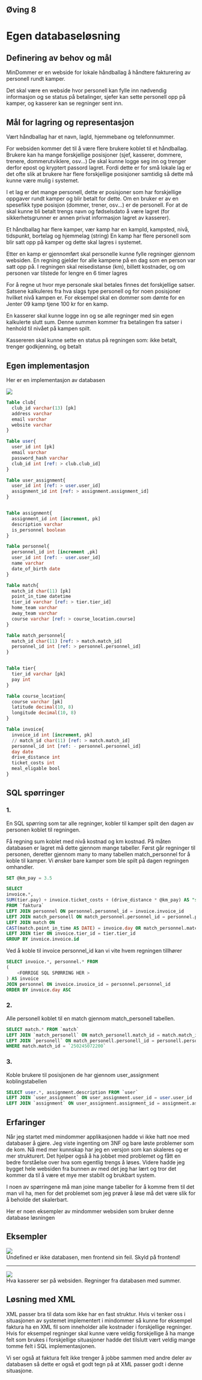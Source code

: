 ## Øving 8
# Egen databaseløsning

## Definering av behov og mål

MinDommer er en webside for lokale håndballag å håndtere fakturering av personell rundt kamper.

Det skal være en webside hvor personell kan fylle inn nødvendig informasjon og se status på betalinger, sjefer kan 
sette personell opp på kamper, og kasserer kan se regninger sent inn.

## Mål for lagring og representasjon

Vært håndballag har et navn, lagId, hjemmebane og telefonnummer.

For websiden kommer det til å være flere brukere koblet til et håndballag. 
Brukere kan ha mange forskjellige posisjoner (sjef, kasserer, dommere, trenere, dommerutviklere, osv...)
De skal kunne logge seg inn og trenger derfor epost og kryptert passord lagret.
Fordi dette er for små lokale lag er det ofte slik at brukere har flere forskjellige posisjoner samtidig så dette må kunne være mulig i systemet.

I et lag er det mange personell, dette er posisjoner som har forskjellige oppgaver rundt kamper og blir betalt for dette.
Om en bruker er av en spesefikk type posisjon (dommer, trener, osv...) er de personell.
For at de skal kunne bli betalt trengs navn og fødselsdato å være lagret (for sikkerhetsgrunner er annen privat informasjon lagret av kasserer).

Et håndballag har flere kamper, vær kamp har en kampId, kampsted, nivå, tidspunkt, bortelag og hjemmelag (string)
En kamp har flere personell som blir satt opp på kamper og dette skal lagres i systemet.

Etter en kamp er gjennomført skal personelle kunne fylle regninger gjennom websiden.
En regning gjelder for alle kampene på en dag som en person var satt opp på.
I regningen skal reisedistanse (km), billett kostnader, og om personen var tilstede for lengre en 6 timer lagres

For å regne ut hvor mye personale skal betales finnes det forskjellige satser.
Satsene kalkuleres fra hva slags type personell og for noen posisjoner hvilket nivå kampen er.
For eksempel skal en dommer som dømte for en Jenter 09 kamp tjene 100 kr for en kamp.

En kasserer skal kunne logge inn og se alle regninger med sin egen kalkulerte slutt sum.
Denne summen kommer fra betalingen fra satser i henhold til nivået på kampen spilt.

Kassereren skal kunne sette en status på regningen som: ikke betalt, trenger godkjenning, og betalt

## Egen implementasjon

Her er en implementasjon av databasen

![](ER_diagram.jpg)

<!-- Embedded iframe to site, not included because it will probably go offline/lose support at some point -->
<!-- <iframe width="560" height="315" src='https://dbdiagram.io/embed/5fa834f73a78976d7b7b01eb'> </iframe> -->


```sql
Table club{
  club_id varchar(13) [pk]
  address varchar
  email varchar
  website varchar
}

Table user{
  user_id int [pk]
  email varchar
  password_hash varchar
  club_id int [ref: > club.club_id]
}

Table user_assignment{
  user_id int [ref: > user.user_id]
  assignment_id int [ref: > assignment.assignment_id]
}


Table assignment{
  assignment_id int [increment, pk]
  description varchar
  is_personnel boolean
}

Table personnel{
  personnel_id int [increment ,pk]
  user_id int [ref: - user.user_id]
  name varchar
  date_of_birth date
}

Table match{
  match_id char(11) [pk]
  point_in_time datetime
  tier_id varchar [ref: > tier.tier_id]
  home_team varchar
  away_team varchar
  course varchar [ref: > course_location.course]
}

Table match_personnel{
  match_id char(11) [ref: > match.match_id]
  personnel_id int [ref: > personnel.personnel_id]
}


Table tier{
  tier_id varchar [pk]
  pay int
}

Table course_location{
  course varchar [pk]
  latitude decimal(10, 8)
  longitude decimal(10, 8)
}

Table invoice{
  invoice_id int [increment, pk]
  // match_id char(11) [ref: > match.match_id]
  personnel_id int [ref: - personnel.personnel_id]
  day date
  drive_distance int
  ticket_costs int
  meal_eligable bool
}
```

## SQL spørringer

### 1.
En SQL spørring som tar alle regninger, kobler til kamper spilt den dagen av personen koblet til regningen. 
<!-- Dette er det som brukes idag, noe forandring er nødvendig for versjonen vist her. -->



Få regning sum koblet med nivå kostnad og km kostnad. 
På måten databasen er lagret må dette gjennom mange tabeller.
Først går regninger til personen, deretter gjennom many to many tabellen match_personnel for å koble til kamper.
Vi ønsker bare kamper som ble spilt på dagen regningen omhandler.


```sql
SET @km_pay = 3.5
```
```sql
SELECT 
invoice.*, 
SUM(tier.pay) + invoice.ticket_costs + (drive_distance * @km_pay) AS "sum" 
FROM `faktura`
LEFT JOIN personnel ON personnel.personnel_id = invoice.invoice_id
LEFT JOIN match_personell ON match_personnel.personnel_id = personnel.personnel_id
LEFT JOIN match ON 
CAST(match.point_in_time AS DATE) = invoice.day OR match_personnel.match_id = match.match_id
LEFT JOIN tier ON invoice.tier_id = tier.tier_id
GROUP BY invoice.invoice.id
```


Ved å koble til invoice personnel_id kan vi vite hvem regningen tillhører
```sql
SELECT invoice.*, personnel.* FROM 
(
    <FORRIGE SQL SPØRRING HER >
) AS invoice 
JOIN personnel ON invoice.invoice_id = personnel.personnel_id 
ORDER BY invoice.day ASC
```

### 2.
Alle personell koblet til en match gjennom match_personell tabellen.

```sql
SELECT match.* FROM `match`
LEFT JOIN `match_personell` ON match_personell.match_id = match.match_id
LEFT JOIN `personell` ON match_personell.personell_id = personell.personell_id
WHERE match.match_id = `250245072200`
```

### 3.
Koble brukere til posisjonen de har gjennom user_assignment koblingstabellen 

```sql
SELECT user.*, assignment.description FROM `user`
LEFT JOIN `user_assignment` ON user_assignment.user_id = user.user_id
LEFT JOIN `assignment` ON user_assignment.assignment_id = assignment.assignment_id
```



## Erfaringer

Når jeg startet med mindommer applikasjonen hadde vi ikke hatt noe med databaser å gjøre. Jeg viste ingenting om 3NF og bare løste problemer som de kom. 
Nå med mer kunnskap har jeg en versjon som kan skaleres og er mer strukturert. Det hjelper også å ha jobbet med problemet og fått en bedre forståelse over hva som egentlig trengs å løses. Videre hadde jeg bygget hele websiden fra bunnen av med det jeg har lært og tror det kommer da til å være et mye mer stabilt og brukbart system.

I noen av spørringene må man joine mange tabeller for å komme frem til det man vil ha, men for det problemet som jeg prøver å løse må det være slik for å beholde det skalerbart.

Her er noen eksempler av mindommer websiden som bruker denne database løsningen

## Eksempler

![](eksempel1.png)  
Undefined er ikke databasen, men frontend sin feil. Skyld på frontend!

-------

![](eksempel2.png)  
Hva kasserer ser på websiden. Regninger fra databasen med summer.


## Løsning med XML
XML passer bra til data som ikke har en fast struktur. Hvis vi tenker oss i situasjonen av systemet implementert i mindommer så kunne for eksempel faktura ha en XML fil som inneholder alle kostnader i forskjellige regninger. Hvis for eksempel regninger skal kunne være veldig forskjellige å ha mange felt som brukes i forskjellige situasjoner hadde det tilslutt vært veldig mange tomme felt i SQL implementasjonen. 

Vi ser også at faktura felt ikke trenger å jobbe sammen med andre deler av databasen så dette er også et godt tegn på at XML passer godt i denne situasjone.
